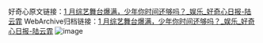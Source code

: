 好奇心原文链接：[1 月综艺舞台爆满，少年你时间还够吗？_娱乐_好奇心日报-陆云霏](https://www.qdaily.com/articles/4931.html)
WebArchive归档链接：[1 月综艺舞台爆满，少年你时间还够吗？_娱乐_好奇心日报-陆云霏](http://web.archive.org/web/20190623163356/https://www.qdaily.com/articles/4931.html)
![image](http://ww3.sinaimg.cn/large/007d5XDply1g3wcfmkhitj30u081kb29)